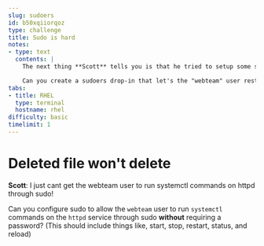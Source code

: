 ```yaml
---
slug: sudoers
id: b50xqiiorqoz
type: challenge
title: Sudo is hard
notes:
- type: text
  contents: |
    The next thing **Scott** tells you is that he tried to setup some sudo rights for the web guys.  "They just want to be able to restart httpd!  WHY IS THIS SO HARD?!" he says.

    Can you create a sudoers drop-in that let's the "webteam" user restart (and otherwise manage) httpd via systemd?
tabs:
- title: RHEL
  type: terminal
  hostname: rhel
difficulty: basic
timelimit: 1
---
```

# Deleted file won't delete

**Scott**: I just cant get the webteam user to run systemctl commands on httpd through sudo!

Can you configure sudo to allow the `webteam` user to run `systemctl` commands on the `httpd` service through sudo **without** requiring a password? (This should include things like, start, stop, restart, status, and reload)